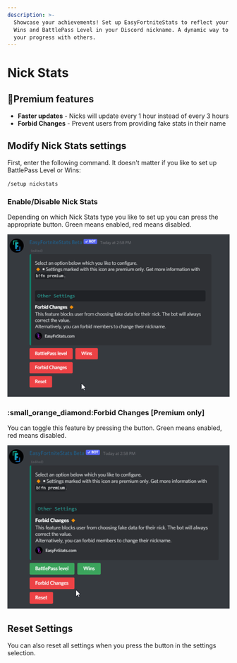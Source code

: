 ```yaml
---
description: >-
  Showcase your achievements! Set up EasyFortniteStats to reflect your Fortnite
  Wins and BattlePass Level in your Discord nickname. A dynamic way to share
  your progress with others.
---
```


# Nick Stats

## 🔸Premium features

* **Faster updates** - Nicks will update every 1 hour instead of every 3 hours
* **Forbid Changes** - Prevent users from providing fake stats in their name

## Modify Nick Stats settings

First, enter the following command. It doesn't matter if you like to set up BattlePass Level or Wins:&#x20;

```
/setup nickstats
```

### Enable/Disable Nick Stats

Depending on which Nick Stats type you like to set up you can press the appropriate button. Green means enabled, red means disabled.

![](../.gitbook/assets/Z47qOcchUD.gif)

### :small\_orange\_diamond:Forbid Changes \[Premium only]

You can toggle this feature by pressing the button. Green means enabled, red means disabled.

![](../.gitbook/assets/ojV2vdhsaj.gif)

## Reset Settings

You can also reset all settings when you press the button in the settings selection.
